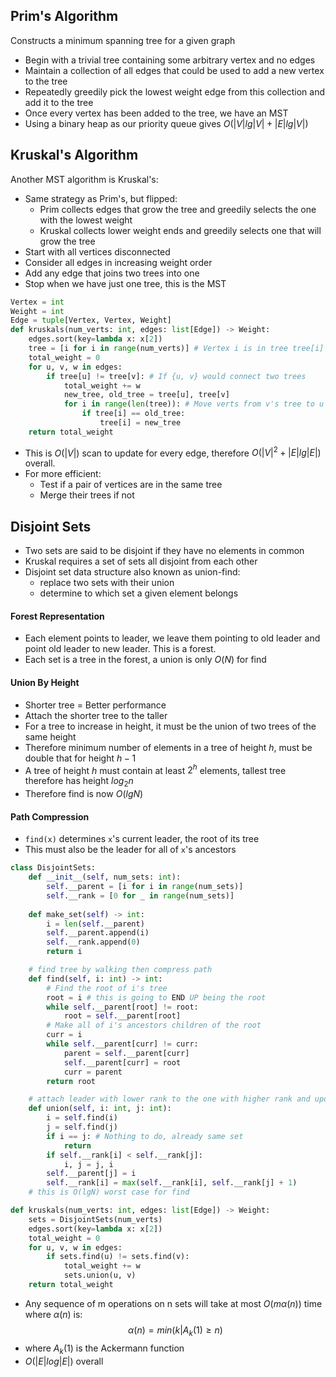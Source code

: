 ## Prim's Algorithm
Constructs a minimum spanning tree for a given graph
- Begin with a trivial tree containing some arbitrary vertex and no edges
- Maintain a collection of all edges that could be used to add a new vertex to the tree
- Repeatedly greedily pick the lowest weight edge from this collection and add it to the tree
- Once every vertex has been added to the tree, we have an MST
- Using a binary heap as our priority queue gives $O(|V|lg|V| + |E|lg|V|)$

## Kruskal's Algorithm
Another MST algorithm is Kruskal's:
- Same strategy as Prim's, but flipped:
	- Prim collects edges that grow the tree and greedily selects the one with the lowest weight
	- Kruskal collects lower weight ends and greedily selects one that will grow the tree
- Start with all vertices disconnected
- Consider all edges in increasing weight order
- Add any edge that joins two trees into one
- Stop when we have just one tree, this is the MST
```python
Vertex = int
Weight = int
Edge = tuple[Vertex, Vertex, Weight]
def kruskals(num_verts: int, edges: list[Edge]) -> Weight:
	edges.sort(key=lambda x: x[2])
	tree = [i for i in range(num_verts)] # Vertex i is in tree tree[i]
	total_weight = 0
	for u, v, w in edges:
		if tree[u] != tree[v]: # If {u, v} would connect two trees
			total_weight += w
			new_tree, old_tree = tree[u], tree[v]
			for i in range(len(tree)): # Move verts from v's tree to u's
				if tree[i] == old_tree:
					tree[i] = new_tree
	return total_weight
```
- This is $O(|V|)$ scan to update for every edge, therefore $O(|V|^2 + |E|lg|E|)$ overall.
- For more efficient:
	- Test if a pair of vertices are in the same tree
	- Merge their trees if not

## Disjoint Sets
- Two sets are said to be disjoint if they have no elements in common
- Kruskal requires a set of sets all disjoint from each other
- Disjoint set data structure also known as union-find:
	- replace two sets with their union
	- determine to which set a given element belongs
#### Forest Representation
- Each element points to leader, we leave them pointing to old leader and point old leader to new leader. This is a forest.
- Each set is a tree in the forest, a union is only $O(N)$  for find
#### Union By Height
- Shorter tree = Better performance
- Attach the shorter tree to the taller
- For a tree to increase in height, it must be the union of two trees of the same height
- Therefore minimum number of elements in a tree of height $h$, must be double that for height $h-1$
- A tree of height $h$ must contain at least $2^h$ elements, tallest tree therefore has height $log_{2}n$
- Therefore find is now $O(lgN)$ 
#### Path Compression
- `find(x)` determines `x`'s current leader, the root of its tree
- This must also be the leader for all of `x`'s ancestors
```python
class DisjointSets:
	def __init__(self, num_sets: int):
		self.__parent = [i for i in range(num_sets)]
		self.__rank = [0 for _ in range(num_sets)]
	
	def make_set(self) -> int:
		i = len(self.__parent)
		self.__parent.append(i)
		self.__rank.append(0)
		return i

	# find tree by walking then compress path
	def find(self, i: int) -> int:
		# Find the root of i's tree
		root = i # this is going to END UP being the root 
		while self.__parent[root] != root:
			root = self.__parent[root]
		# Make all of i's ancestors children of the root
		curr = i
		while self.__parent[curr] != curr:
			parent = self.__parent[curr]
			self.__parent[curr] = root
			curr = parent
		return root

	# attach leader with lower rank to the one with higher rank and update
	def union(self, i: int, j: int):
		i = self.find(i)
		j = self.find(j)
		if i == j: # Nothing to do, already same set
			return
		if self.__rank[i] < self.__rank[j]:
			i, j = j, i
		self.__parent[j] = i
		self.__rank[i] = max(self.__rank[i], self.__rank[j] + 1)
	# this is O(lgN) worst case for find

def kruskals(num_verts: int, edges: list[Edge]) -> Weight:
	sets = DisjointSets(num_verts)
	edges.sort(key=lambda x: x[2])
	total_weight = 0
	for u, v, w in edges:
		if sets.find(u) != sets.find(v):
			total_weight += w
			sets.union(u, v)
	return total_weight
```
- Any sequence of m operations on n sets will take at most $O(m\alpha(n))$ time where $\alpha(n)$ is:
$$ \alpha(n) = min(k|A_{k}(1) \geq n) $$
- where $A_k(1)$ is the Ackermann function
- $O(|E|log|E|)$ overall